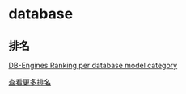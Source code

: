 # database

## 排名

[DB-Engines Ranking per database model category](https://db-engines.com/en/ranking_categories)

[查看更多排名](https://db-engines.com/en/ranking)
